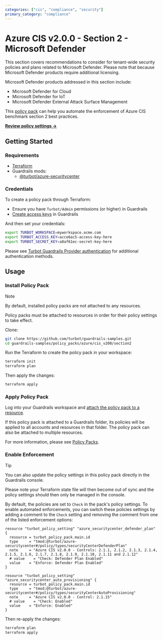 ```yaml
---
categories: ["cis", "compliance", "security"]
primary_category: "compliance"
---
```


# Azure CIS v2.0.0 - Section 2 - Microsoft Defender

This section covers recommendations to consider for tenant-wide security policies and plans related to Microsoft Defender. Please note that because Microsoft Defender products require additional licensing.

Microsoft Defender products addressed in this section include:

- Microsoft Defender for Cloud
- Microsoft Defender for IoT
- Microsoft Defender External Attack Surface Management

This [policy pack](https://turbot.com/guardrails/docs/concepts/resources/policy-packs) can help you automate the enforcement of Azure CIS benchmark section 2 best practices.

**[Review policy settings →](https://hub-guardrails-turbot-com-git-development-turbot.vercel.app/policy-packs/azure_cis_v200_section2/settings)**

## Getting Started

### Requirements

- [Terraform](https://developer.hashicorp.com/terraform/install)
- Guardrails mods:
  - [@turbot/azure-securitycenter](https://hub-guardrails-turbot-com-git-development-turbot.vercel.app/mods/azure/mods/azure-securitycenter)

### Credentials

To create a policy pack through Terraform:

- Ensure you have `Turbot/Admin` permissions (or higher) in Guardrails
- [Create access keys](https://turbot.com/guardrails/docs/guides/iam/access-keys#generate-a-new-guardrails-api-access-key) in Guardrails

And then set your credentials:

```sh
export TURBOT_WORKSPACE=myworkspace.acme.com
export TURBOT_ACCESS_KEY=acce6ac5-access-key-here
export TURBOT_SECRET_KEY=a8af61ec-secret-key-here
```

Please see [Turbot Guardrails Provider authentication](https://registry.terraform.io/providers/turbot/turbot/latest/docs#authentication) for additional authentication methods.

## Usage

### Install Policy Pack

> [!NOTE]
> By default, installed policy packs are not attached to any resources.
>
> Policy packs must be attached to resources in order for their policy settings to take effect.

Clone:

```sh
git clone https://github.com/turbot/guardrails-samples.git
cd guardrails-samples/policy_packs/azure/cis_v200/section2
```

Run the Terraform to create the policy pack in your workspace:

```sh
terraform init
terraform plan
```

Then apply the changes:

```sh
terraform apply
```

### Apply Policy Pack

Log into your Guardrails workspace and [attach the policy pack to a resource](https://turbot.com/guardrails/docs/guides/policy-packs#attach-a-policy-pack-to-a-resource).

If this policy pack is attached to a Guardrails folder, its policies will be applied to all accounts and resources in that folder. The policy pack can also be attached to multiple resources.

For more information, please see [Policy Packs](https://turbot.com/guardrails/docs/concepts/resources/policy-packs).

### Enable Enforcement

> [!TIP]
> You can also update the policy settings in this policy pack directly in the Guardrails console.
>
> Please note your Terraform state file will then become out of sync and the policy settings should then only be managed in the console.

By default, the policies are set to `Check` in the pack's policy settings. To enable automated enforcements, you can switch these policies settings by adding a comment to the `Check` setting and removing the comment from one of the listed enforcement options:

```hcl
resource "turbot_policy_setting" "azure_securitycenter_defender_plan" {
  resource = turbot_policy_pack.main.id
  type     = "tmod:@turbot/azure-securitycenter#/policy/types/securityCenterDefenderPlan"
  note     = "Azure CIS v2.0.0 - Controls: 2.1.1, 2.1.2, 2.1.3, 2.1.4, 2.1.5, 2.1.6, 2.1.7, 2.1.8, 2.1.9, 2.1.10, 2.1.11 and 2.1.12"
  # value    = "Check: Defender Plan Enabled"
  value    = "Enforce: Defender Plan Enabled"
}

resource "turbot_policy_setting" "azure_securitycenter_auto_provisioning" {
  resource = turbot_policy_pack.main.id
  type     = "tmod:@turbot/azure-securitycenter#/policy/types/securityCenterAutoProvisioning"
  note     = "Azure CIS v2.0.0 - Control: 2.1.15"
  # value    = "Check: Enabled"
  value    = "Enforce: Enabled"
}
```

Then re-apply the changes:

```sh
terraform plan
terraform apply
```
